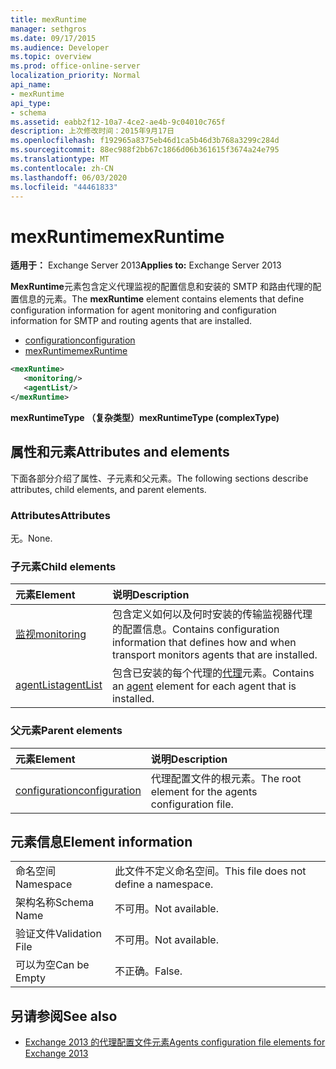 ```yaml
---
title: mexRuntime
manager: sethgros
ms.date: 09/17/2015
ms.audience: Developer
ms.topic: overview
ms.prod: office-online-server
localization_priority: Normal
api_name:
- mexRuntime
api_type:
- schema
ms.assetid: eabb2f12-10a7-4ce2-ae4b-9c04010c765f
description: 上次修改时间：2015年9月17日
ms.openlocfilehash: f192965a8375eb46d1ca5b46d3b768a3299c284d
ms.sourcegitcommit: 88ec988f2bb67c1866d06b361615f3674a24e795
ms.translationtype: MT
ms.contentlocale: zh-CN
ms.lasthandoff: 06/03/2020
ms.locfileid: "44461833"
---
```

# <a name="mexruntime"></a><span data-ttu-id="d9f2c-103">mexRuntime</span><span class="sxs-lookup"><span data-stu-id="d9f2c-103">mexRuntime</span></span>
  
<span data-ttu-id="d9f2c-104">**适用于：** Exchange Server 2013</span><span class="sxs-lookup"><span data-stu-id="d9f2c-104">**Applies to:** Exchange Server 2013</span></span>
  
<span data-ttu-id="d9f2c-105">**MexRuntime**元素包含定义代理监视的配置信息和安装的 SMTP 和路由代理的配置信息的元素。</span><span class="sxs-lookup"><span data-stu-id="d9f2c-105">The **mexRuntime** element contains elements that define configuration information for agent monitoring and configuration information for SMTP and routing agents that are installed.</span></span> 
  
- [<span data-ttu-id="d9f2c-106">configuration</span><span class="sxs-lookup"><span data-stu-id="d9f2c-106">configuration</span></span>](configuration.md)  
- [<span data-ttu-id="d9f2c-107">mexRuntime</span><span class="sxs-lookup"><span data-stu-id="d9f2c-107">mexRuntime</span></span>](mexruntime.md)
  
```XML
<mexRuntime>
   <monitoring/>
   <agentList/>
</mexRuntime>
```

<span data-ttu-id="d9f2c-108">**mexRuntimeType （复杂类型）**</span><span class="sxs-lookup"><span data-stu-id="d9f2c-108">**mexRuntimeType (complexType)**</span></span>

## <a name="attributes-and-elements"></a><span data-ttu-id="d9f2c-109">属性和元素</span><span class="sxs-lookup"><span data-stu-id="d9f2c-109">Attributes and elements</span></span>

<span data-ttu-id="d9f2c-110">下面各部分介绍了属性、子元素和父元素。</span><span class="sxs-lookup"><span data-stu-id="d9f2c-110">The following sections describe attributes, child elements, and parent elements.</span></span>
  
### <a name="attributes"></a><span data-ttu-id="d9f2c-111">Attributes</span><span class="sxs-lookup"><span data-stu-id="d9f2c-111">Attributes</span></span>

<span data-ttu-id="d9f2c-112">无。</span><span class="sxs-lookup"><span data-stu-id="d9f2c-112">None.</span></span>
  
### <a name="child-elements"></a><span data-ttu-id="d9f2c-113">子元素</span><span class="sxs-lookup"><span data-stu-id="d9f2c-113">Child elements</span></span>

|<span data-ttu-id="d9f2c-114">**元素**</span><span class="sxs-lookup"><span data-stu-id="d9f2c-114">**Element**</span></span>|<span data-ttu-id="d9f2c-115">**说明**</span><span class="sxs-lookup"><span data-stu-id="d9f2c-115">**Description**</span></span>|
|:-----|:-----|
|[<span data-ttu-id="d9f2c-116">监视</span><span class="sxs-lookup"><span data-stu-id="d9f2c-116">monitoring</span></span>](monitoring.md) <br/> |<span data-ttu-id="d9f2c-117">包含定义如何以及何时安装的传输监视器代理的配置信息。</span><span class="sxs-lookup"><span data-stu-id="d9f2c-117">Contains configuration information that defines how and when transport monitors agents that are installed.</span></span>  <br/> |
|[<span data-ttu-id="d9f2c-118">agentList</span><span class="sxs-lookup"><span data-stu-id="d9f2c-118">agentList</span></span>](agentlist.md) <br/> |<span data-ttu-id="d9f2c-119">包含已安装的每个代理的[代理](agent.md)元素。</span><span class="sxs-lookup"><span data-stu-id="d9f2c-119">Contains an [agent](agent.md) element for each agent that is installed.</span></span>  <br/> |
   
### <a name="parent-elements"></a><span data-ttu-id="d9f2c-120">父元素</span><span class="sxs-lookup"><span data-stu-id="d9f2c-120">Parent elements</span></span>

|<span data-ttu-id="d9f2c-121">**元素**</span><span class="sxs-lookup"><span data-stu-id="d9f2c-121">**Element**</span></span>|<span data-ttu-id="d9f2c-122">**说明**</span><span class="sxs-lookup"><span data-stu-id="d9f2c-122">**Description**</span></span>|
|:-----|:-----|
|[<span data-ttu-id="d9f2c-123">configuration</span><span class="sxs-lookup"><span data-stu-id="d9f2c-123">configuration</span></span>](configuration.md) <br/> |<span data-ttu-id="d9f2c-124">代理配置文件的根元素。</span><span class="sxs-lookup"><span data-stu-id="d9f2c-124">The root element for the agents configuration file.</span></span>  <br/> |
   
## <a name="element-information"></a><span data-ttu-id="d9f2c-125">元素信息</span><span class="sxs-lookup"><span data-stu-id="d9f2c-125">Element information</span></span>

|||
|:-----|:-----|
|<span data-ttu-id="d9f2c-126">命名空间</span><span class="sxs-lookup"><span data-stu-id="d9f2c-126">Namespace</span></span>  <br/> |<span data-ttu-id="d9f2c-127">此文件不定义命名空间。</span><span class="sxs-lookup"><span data-stu-id="d9f2c-127">This file does not define a namespace.</span></span>  <br/> |
|<span data-ttu-id="d9f2c-128">架构名称</span><span class="sxs-lookup"><span data-stu-id="d9f2c-128">Schema Name</span></span>  <br/> |<span data-ttu-id="d9f2c-129">不可用。</span><span class="sxs-lookup"><span data-stu-id="d9f2c-129">Not available.</span></span>  <br/> |
|<span data-ttu-id="d9f2c-130">验证文件</span><span class="sxs-lookup"><span data-stu-id="d9f2c-130">Validation File</span></span>  <br/> |<span data-ttu-id="d9f2c-131">不可用。</span><span class="sxs-lookup"><span data-stu-id="d9f2c-131">Not available.</span></span>  <br/> |
|<span data-ttu-id="d9f2c-132">可以为空</span><span class="sxs-lookup"><span data-stu-id="d9f2c-132">Can be Empty</span></span>  <br/> |<span data-ttu-id="d9f2c-133">不正确。</span><span class="sxs-lookup"><span data-stu-id="d9f2c-133">False.</span></span>  <br/> |
   
## <a name="see-also"></a><span data-ttu-id="d9f2c-134">另请参阅</span><span class="sxs-lookup"><span data-stu-id="d9f2c-134">See also</span></span>

- [<span data-ttu-id="d9f2c-135">Exchange 2013 的代理配置文件元素</span><span class="sxs-lookup"><span data-stu-id="d9f2c-135">Agents configuration file elements for Exchange 2013</span></span>](agents-configuration-file-elements-for-exchange-2013.md)

